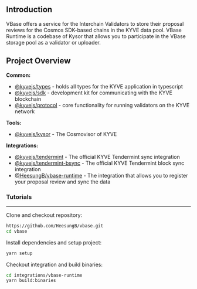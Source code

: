 ## Introduction


VBase offers a service for the Interchain Validators to store their proposal reviews for the Cosmos SDK-based chains in the KYVE data pool. VBase Runtime is a codebase of Kysor that allows you to participate in the VBase storage pool as a validator or uploader. 

## Project Overview

**Common:**

- [@kyvejs/types](https://www.notion.so/chainapsis/common/types/README.md) - holds all types for the KYVE application in typescript
- [@kyvejs/sdk](https://www.notion.so/chainapsis/common/sdk/README.md) - development kit for communicating with the KYVE blockchain
- [@kyvejs/protocol](https://www.notion.so/chainapsis/common/protocol/README.md) - core functionality for running validators on the KYVE network

**Tools:**

- [@kyvejs/kysor](https://www.notion.so/chainapsis/tools/kysor/README.md) - The Cosmovisor of KYVE

**Integrations:**

- [@kyvejs/tendermint](https://www.notion.so/chainapsis/integrations/tendermint/README.md) - The official KYVE Tendermint sync integration
- [@kyvejs/tendermint-bsync](https://www.notion.so/chainapsis/integrations/tendermint-bsync/README.md) - The official KYVE Tendermint block sync integration
- [@HeesungB/vbase-runtime](https://github.com/HeesungB/vbase/tree/main/integrations/vbase) - The integration that allows you to register your proposal review and sync the data

### Tutorials

---

Clone and checkout repository:

```bash
https://github.com/HeesungB/vbase.git
cd vbase
```

Install dependencies and setup project:

```bash
yarn setup
```

Checkout integration and build binaries:

```bash
cd integrations/vbase-runtime
yarn build:binaries
```
